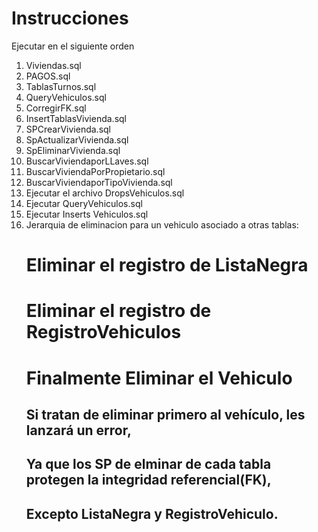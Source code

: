 # Instrucciones
Ejecutar en el siguiente orden
1. Viviendas.sql
2. PAGOS.sql
3. TablasTurnos.sql
4. QueryVehiculos.sql
5. CorregirFK.sql
6. InsertTablasVivienda.sql
7. SPCrearVivienda.sql
8. SpActualizarVivienda.sql
9. SpEliminarVivienda.sql
10. BuscarViviendaporLLaves.sql
11. BuscarViviendaPorPropietario.sql
12. BuscarViviendaporTipoVivienda.sql
13. Ejecutar el archivo DropsVehiculos.sql
14. Ejecutar QueryVehiculos.sql
15. Ejecutar Inserts Vehiculos.sql
16. Jerarquia de eliminacion para un vehiculo asociado a otras tablas:
    # Eliminar el registro de ListaNegra
    # Eliminar el registro de RegistroVehiculos
    # Finalmente Eliminar el Vehiculo
    ## Si tratan de eliminar primero al vehículo, les lanzará un error,
    ## Ya que los SP de elminar de cada tabla protegen la integridad referencial(FK),
    ## Excepto ListaNegra y RegistroVehiculo.